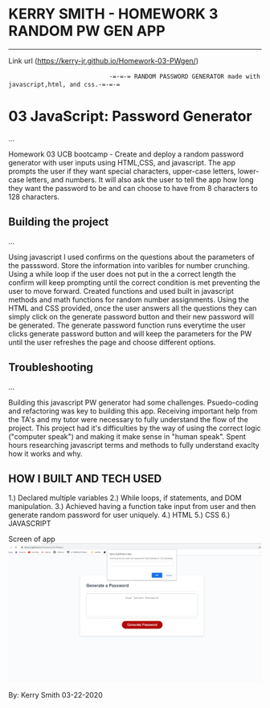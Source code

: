 # KERRY SMITH - HOMEWORK 3 RANDOM PW GEN APP
_________________________________________________________________________________________________________________________________________________

Link url (https://kerry-jr.github.io/Homework-03-PWgen/)


                                -=-=-= RANDOM PASSWORD GENERATOR made with javascript,html, and css.-=-=-=


# 03 JavaScript: Password Generator
...

Homework 03 UCB bootcamp - Create and deploy a  random password generator with user inputs using HTML,CSS, and javascript.  The app prompts the user if they want special characters, upper-case letters, lower-case letters, and numbers.  It will also ask the user to tell the app how long they want the password to be and can choose to have from 8 characters to 128 characters.


## Building the project
...

Using javascript I used confirms on the questions about the parameters of the passsword. Store the information into varibles for number crunching.  
Using a while loop if the user does not put in the a correct length the confirm will keep prompting until the correct condition is met preventing the user to move forward.
Created functions and used built in javascript methods and math functions for random number assignments.
Using the HTML and CSS provided, once the user answers all the questions they can simply click on the generate password button and their new password will be generated. The generate password function runs everytime the user clicks generate password button and will keep the parameters for the PW until the user refreshes the page and choose different options.


## Troubleshooting
...

Building this javascript PW generator had some challenges. Psuedo-coding and refactoring was key to building this app. Receiving important help from the TA's and my tutor were necessary to fully understand the flow of the project. This project had it's difficulties by the way of using the correct logic ("computer speak") and making it make sense in "human speak". Spent hours researching javascript terms and methods to fully understand exaclty how it works and why.




## HOW I BUILT AND TECH USED

1.) Declared multiple variables 
2.) While loops, if statements, and DOM manipulation.
3.) Achieved having a function take input from user and then generate random password for user uniquely.
4.) HTML
5.) CSS
6.) JAVASCRIPT


Screen of app
![password gen screenshot](./assets/image/pwgenscreen1.png)

By: Kerry Smith 03-22-2020
